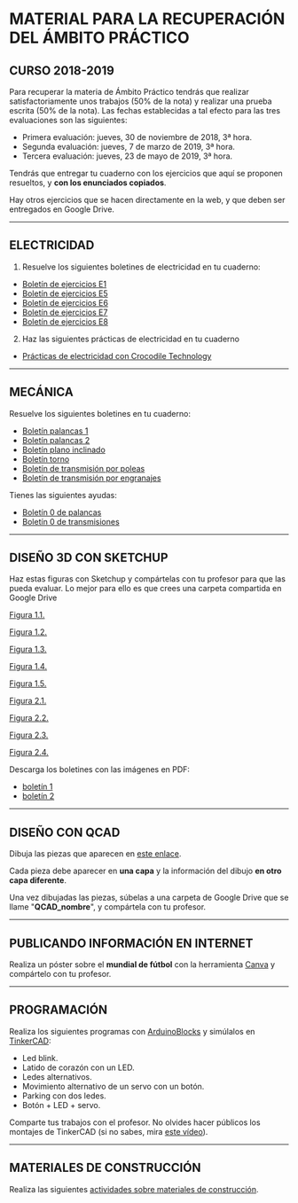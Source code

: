 # **MATERIAL PARA LA RECUPERACIÓN DEL ÁMBITO PRÁCTICO**

## CURSO 2018-2019

Para recuperar la materia de Ámbito Práctico tendrás que realizar satisfactoriamente unos trabajos (50% de la nota) y realizar una prueba escrita (50% de la nota).
Las fechas establecidas a tal efecto para las tres evaluaciones son las siguientes:
- Primera evaluación: jueves, 30 de noviembre de 2018, 3ª hora.
- Segunda evaluación: jueves, 7 de marzo de 2019, 3ª hora.
- Tercera evaluación: jueves, 23 de mayo de 2019, 3ª hora.


Tendrás que entregar tu cuaderno con los ejercicios que aquí se proponen resueltos, y **con los enunciados copiados**.

Hay otros ejercicios que se hacen directamente en la web, y que deben ser entregados en Google Drive.



---

## ELECTRICIDAD
1) Resuelve los siguientes boletines de electricidad en tu cuaderno:

-   [Boletín de ejercicios E1](boletin1.pdf)
-   [Boletín de ejercicios E5](boletin5.pdf)
-   [Boletín de ejercicios E6](https://github.com/angelmicelti/TecnoVilladiego3/blob/master/4EstruMeca/Electricidad/boletin6.pdf)
-   [Boletín de ejercicios E7](https://github.com/angelmicelti/TecnoVilladiego3/blob/master/4EstruMeca/Electricidad/boletin7.pdf)
-   [Boletín de ejercicios E8](https://github.com/angelmicelti/TecnoVilladiego3/blob/master/4EstruMeca/Electricidad/boletin8.pdf)

2) Haz las siguientes prácticas de electricidad en tu cuaderno

-   [Prácticas de electricidad con Crocodile Technology](https://github.com/angelmicelti/TecnoVilladiego3/blob/master/4Estrumeca/Electricidad/practicas.md)

---

## MECÁNICA
Resuelve los siguientes boletines en tu cuaderno:
- [Boletín palancas 1](https://github.com/angelmicelti/TecnoVilladiego3/blob/master/4Estrumeca/Mecanica/palancas1.pdf)
- [Boletín palancas 2](https://github.com/angelmicelti/TecnoVilladiego3/blob/master/4Estrumeca/Mecanica/palancas2.pdf)
- [Boletín plano inclinado](https://github.com/angelmicelti/TecnoVilladiego3/blob/master/4Estrumeca/Mecanica/planoinclinado.pdf)
- [Boletín torno](https://github.com/angelmicelti/TecnoVilladiego3/blob/master/4Estrumeca/Mecanica/torno.pdf)
- [Boletín de transmisión por poleas](https://github.com/angelmicelti/TecnoVilladiego3/blob/master/4Estrumeca/Mecanica/transpoleas.pdf)
- [Boletín de transmisión por engranajes](https://github.com/angelmicelti/TecnoVilladiego3/blob/master/4Estrumeca/Mecanica/transmengranajes.pdf)

Tienes las siguientes ayudas:
- [Boletín 0 de palancas](https://github.com/angelmicelti/TecnoVilladiego3/blob/master/4Estrumeca/Mecanica/palancas0.pdf)
- [Boletín 0 de transmisiones](https://github.com/angelmicelti/TecnoVilladiego3/blob/master/4Estrumeca/Mecanica/transmisiones0.pdf)

---

## DISEÑO 3D CON SKETCHUP

Haz estas figuras con Sketchup y compártelas con tu profesor para que las pueda evaluar. Lo mejor para ello es que crees una carpeta compartida en Google Drive

[Figura 1.1.](https://github.com/angelmicelti/TecnoVilladiego3/blob/master/2Expresion/Sketchup/Figura1Eval1.1.stl)

[Figura 1.2.](https://github.com/angelmicelti/TecnoVilladiego3/blob/master/2Expresion/Sketchup/Figura1Eval1.2.stl)

[Figura 1.3.](https://github.com/angelmicelti/TecnoVilladiego3/blob/master/2Expresion/Sketchup/Figura1Eval1.3.stl)

[Figura 1.4.](https://github.com/angelmicelti/TecnoVilladiego3/blob/master/2Expresion/Sketchup/Figura1Eval1.4.stl)

[Figura 1.5.](https://github.com/angelmicelti/TecnoVilladiego3/blob/master/2Expresion/Sketchup/Figura1Eval1.5.stl)

[Figura 2.1.](https://github.com/angelmicelti/TecnoVilladiego3/blob/master/2Expresion/Sketchup/Figura1Eval2.1.stl)

[Figura 2.2.](https://github.com/angelmicelti/TecnoVilladiego3/blob/master/2Expresion/Sketchup/Figura1Eval2.2.stl)

[Figura 2.3.](https://github.com/angelmicelti/TecnoVilladiego3/blob/master/2Expresion/Sketchup/Figura1Eval2.3.stl)

[Figura 2.4.](https://github.com/angelmicelti/TecnoVilladiego3/blob/master/2Expresion/Sketchup/Figura1Eval2.4.stl)

Descarga los boletines con las imágenes en PDF:
- [boletín 1](https://github.com/angelmicelti/TecnoVilladiego3/blob/master/2Expresion/Sketchup/boletin1Eval1.pdf)
- [boletín 2](https://github.com/angelmicelti/TecnoVilladiego3/blob/master/2Expresion/Sketchup/boletin1Eval2.pdf)

---

## DISEÑO CON QCAD
Dibuja las piezas que aparecen en [este enlace](https://github.com/angelmicelti/TecnoVilladiego3/blob/master/2Expresion/QCAD/qcad.md).

Cada pieza debe aparecer en **una capa** y la información del dibujo **en otro capa diferente**.

Una vez dibujadas las piezas, súbelas a una carpeta de Google Drive que se llame "**QCAD_nombre**", y compártela con tu profesor.

---

## PUBLICANDO INFORMACIÓN EN INTERNET
Realiza un póster sobre el **mundial de fútbol** con la herramienta [Canva](https://www.canva.com/) y compártelo con tu profesor.

---

## PROGRAMACIÓN

  Realiza los siguientes programas con [ArduinoBlocks](http://www.arduinoblocks.com) y simúlalos en [TinkerCAD](http://www.tinkercad.com):
  - Led blink.
  - Latido de corazón con un LED.
  - Ledes alternativos.
  - Movimiento alternativo de un servo con un botón.
  - Parking con dos ledes.
  - Botón + LED + servo.

Comparte tus trabajos con el profesor. No olvides hacer públicos los montajes de TinkerCAD (si no sabes, mira [este vídeo](https://www.youtube.com/watch?v=47XXiyLPOPc)).

---

## MATERIALES DE CONSTRUCCIÓN
Realiza las siguientes [actividades sobre materiales de construcción](https://github.com/angelmicelti/TecnoVilladiego3/blob/master/3Materiales/Construcción/readme.md).

